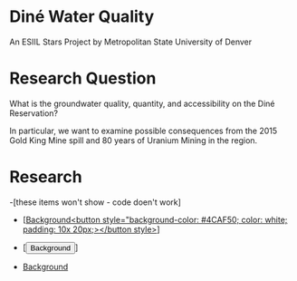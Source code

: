 # Diné Water Quality
An ESIIL Stars Project by Metropolitan State University of Denver

# Research Question
What is the groundwater quality, quantity, and accessibility on the Diné Reservation?

In particular, we want to examine possible consequences from the 2015 Gold King Mine spill
and 80 years of Uranium Mining in the region.

# Research
-[these items won't show - code doen't work]
- [<a href="https://megsmedes.github.io/DineWaterQuality.github.io/background" class="button">Background<button style="background-color: #4CAF50; color: white; padding: 10x 20px;></button style></a>]
- [<button name="button" oneclick="https://megsmedes.github.io/DineWaterQuality.github.io/background">Background</button>]

- [Background](https://megsmedes.github.io/DineWaterQuality.github.io/background)
